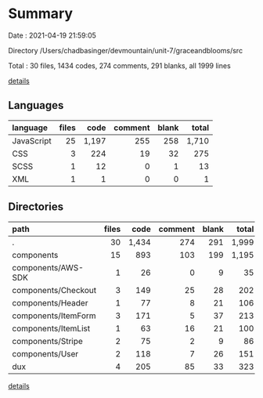 # Summary

Date : 2021-04-19 21:59:05

Directory /Users/chadbasinger/devmountain/unit-7/graceandblooms/src

Total : 30 files,  1434 codes, 274 comments, 291 blanks, all 1999 lines

[details](details.md)

## Languages
| language | files | code | comment | blank | total |
| :--- | ---: | ---: | ---: | ---: | ---: |
| JavaScript | 25 | 1,197 | 255 | 258 | 1,710 |
| CSS | 3 | 224 | 19 | 32 | 275 |
| SCSS | 1 | 12 | 0 | 1 | 13 |
| XML | 1 | 1 | 0 | 0 | 1 |

## Directories
| path | files | code | comment | blank | total |
| :--- | ---: | ---: | ---: | ---: | ---: |
| . | 30 | 1,434 | 274 | 291 | 1,999 |
| components | 15 | 893 | 103 | 199 | 1,195 |
| components/AWS-SDK | 1 | 26 | 0 | 9 | 35 |
| components/Checkout | 3 | 149 | 25 | 28 | 202 |
| components/Header | 1 | 77 | 8 | 21 | 106 |
| components/ItemForm | 3 | 171 | 5 | 37 | 213 |
| components/ItemList | 1 | 63 | 16 | 21 | 100 |
| components/Stripe | 2 | 75 | 2 | 9 | 86 |
| components/User | 2 | 118 | 7 | 26 | 151 |
| dux | 4 | 205 | 85 | 33 | 323 |

[details](details.md)